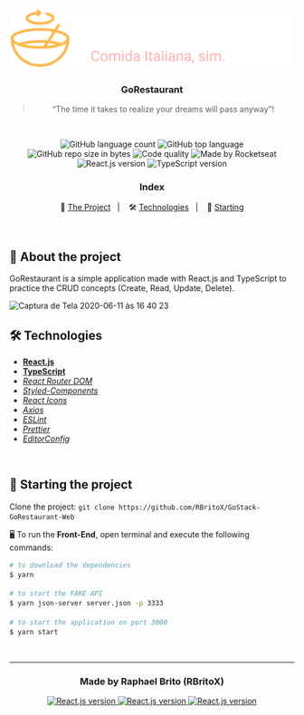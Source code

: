 <h1 align="center">
    <img alt="GoStack" src="./src/assets/logo.svg" width="500px" />
</h1>

<h3 align="center">
  GoRestaurant
</h3>

<blockquote align="center">
  “The time it takes to realize your dreams will pass anyway”!
</blockquote>

<br>

<p align="center">
  <img alt="GitHub language count" src="https://img.shields.io/github/languages/count/rbritox/gostack-gofinances-frontend">

  <img alt="GitHub top language" src="https://img.shields.io/github/languages/top/rbritox/gostack-gofinances-frontend">

  <img alt="GitHub repo size in bytes" src="https://img.shields.io/github/repo-size/rbritox/gostack-gofinances-frontend">

  <img alt="Code quality" src="https://app.codacy.com/project/badge/Grade/c86e1c4291824dc78ebfb9cdf9ed50e7">

  <img alt="Made by Rocketseat" src="https://img.shields.io/github/license/rbritox/GoStack-Github-Explorer">

  <br>

  <img alt="React.js version" src="https://img.shields.io/badge/React.js-v16.13.1-60dafb?style=flat&logoColor=60dafb&logo=react">

  <img alt="TypeScript version" src="https://img.shields.io/badge/TypeScript-v3.8.3-007acc?style=flat&logoColor=007acc&logo=typescript">
</p>

<h3 align="center">
  Index
</h3>

<p align="center">
  📝 <a href="#-about-the-project">The Project</a>&nbsp;&nbsp;&nbsp;|&nbsp;&nbsp;&nbsp;
  🛠 <a href="#-technologies">Technologies</a>&nbsp;&nbsp;&nbsp;|&nbsp;&nbsp;&nbsp;
  🏁 <a href="#-starting-the-project">Starting</a>
</p>

<br>

## 📝 About the project
GoRestaurant is a simple application made with React.js and TypeScript to practice the CRUD concepts (Create, Read, Update, Delete).

<img width="1439" alt="Captura de Tela 2020-06-11 às 16 40 23" src="https://user-images.githubusercontent.com/34657005/84431803-4f62ab80-ac02-11ea-9319-1e1e8e677e4a.png">

## 🛠 Technologies
- **[React.js](https://reactjs.org/)**
- **[TypeScript](https://www.typescriptlang.org/)**
- *[React Router DOM](https://reacttraining.com/react-router/web/guides/quick-start)*
- *[Styled-Components](https://styled-components.com/)*
- *[React Icons](https://react-icons.netlify.com/#/)*
- *[Axios](https://nodemon.io/)*
- *[ESLint](https://eslint.org/)*
- *[Prettier](https://prettier.io/)*
- *[EditorConfig](https://editorconfig.org/)*

<br>

## 🏁 Starting the project
Clone the project: `git clone https://github.com/RBritoX/GoStack-GoRestaurant-Web`

🖥 To run the **Front-End**, open terminal and execute the following commands:

````zsh
# to download the dependencies
$ yarn

# to start the FAKE API
$ yarn json-server server.json -p 3333

# to start the application on port 3000
$ yarn start
````
<br>

---

<h3 align="center">
  Made by Raphael Brito (RBritoX)
</h3>

<p align="center">
  <a href="https://www.linkedin.com/in/raphaellbrito/">
    <img alt="React.js version" src="https://img.shields.io/badge/LinkedIn-/in/raphaellbrito-0e76a8?style=flat&logoColor=white&logo=linkedin">
  </a>
  <a href="https://www.facebook.com/RaphaBrito">
    <img alt="React.js version" src="https://img.shields.io/badge/Facebook-/RaphaBrito-1778F2?style=flat&logoColor=white&logo=facebook">
  </a>
  <a href="https://www.instagram.com/raphaellbrito/">
    <img alt="React.js version" src="https://img.shields.io/badge/Instagram-@raphaellbrito-833AB4?style=flat&logoColor=white&logo=instagram">
  </a>
</p>
